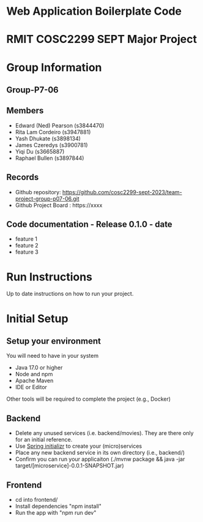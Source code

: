# Web Application Boilerplate Code


# RMIT COSC2299 SEPT Major Project

# Group Information

## Group-P7-06

## Members
* Edward (Ned) Pearson (s3844470)
* Rita Lam Cordeiro (s3947881)
* Yash Dhukate (s3898134)
* James Czeredys (s3900781)
* Yiqi Du (s3665887)
* Raphael Bullen (s3897844)

## Records

* Github repository: https://github.com/cosc2299-sept-2023/team-project-group-p07-06.git
* Github Project Board : https://xxxx

	
## Code documentation - Release 0.1.0 - date
* feature 1
* feature 2
* feature 3
  

# Run Instructions

Up to date instructions on how to run your project.


# Initial Setup

## Setup your environment 
You will need to have in your system

- Java 17.0 or higher
- Node and npm
- Apache Maven
- IDE or Editor

Other tools will be required to complete the project (e.g., Docker)

## Backend

- Delete any unused services (i.e. backend/movies). They are there only for an initial reference.
- Use [Spring initializr](https://start.spring.io/) to create your (micro)services
- Place any new backend service in its own directory (i.e., backend/<service-name>)
- Confirm you can run your applicaiton (./mvnw package && java -jar target/[microservice]-0.0.1-SNAPSHOT.jar)

## Frontend
- cd into frontend/
- Install dependencies "npm install"
- Run the app with "npm run dev"